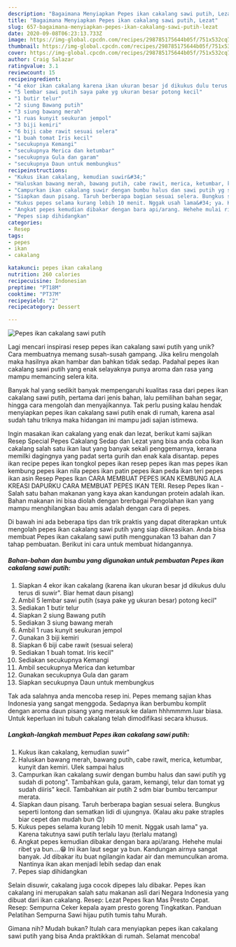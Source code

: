 ```yaml
---
description: "Bagaimana Menyiapkan Pepes ikan cakalang sawi putih, Lezat"
title: "Bagaimana Menyiapkan Pepes ikan cakalang sawi putih, Lezat"
slug: 657-bagaimana-menyiapkan-pepes-ikan-cakalang-sawi-putih-lezat
date: 2020-09-08T06:23:13.733Z
image: https://img-global.cpcdn.com/recipes/298785175644b05f/751x532cq70/pepes-ikan-cakalang-sawi-putih-foto-resep-utama.jpg
thumbnail: https://img-global.cpcdn.com/recipes/298785175644b05f/751x532cq70/pepes-ikan-cakalang-sawi-putih-foto-resep-utama.jpg
cover: https://img-global.cpcdn.com/recipes/298785175644b05f/751x532cq70/pepes-ikan-cakalang-sawi-putih-foto-resep-utama.jpg
author: Craig Salazar
ratingvalue: 3.1
reviewcount: 15
recipeingredient:
- "4 ekor ikan cakalang karena ikan ukuran besar jd dikukus dulu terus di suwir Biar hemat daun pisang"
- "5 lembar sawi putih saya pake yg ukuran besar potong kecil"
- "1 butir telur"
- "2 siung Bawang putih"
- "3 siung bawang merah"
- "1 ruas kunyit seukuran jempol"
- "3 biji kemiri"
- "6 biji cabe rawit sesuai selera"
- "1 buah tomat Iris kecil"
- "secukupnya Kemangi"
- "secukupnya Merica dan ketumbar"
- "secukupnya Gula dan garam"
- "secukupnya Daun untuk membungkus"
recipeinstructions:
- "Kukus ikan cakalang, kemudian suwir&#34;"
- "Haluskan bawang merah, bawang putih, cabe rawit, merica, ketumbar, kunyit dan kemiri. Ulek sampai halus"
- "Campurkan ikan cakalang suwir dengan bumbu halus dan sawi putih yg sudah di potong&#34;. Tambahkan gula, garam, kemangi, telur dan tomat yg sudah diiris&#34; kecil. Tambahkan air putih 2 sdm biar bumbu tercampur merata."
- "Siapkan daun pisang. Taruh berberapa bagian sesuai selera. Bungkus seperti lontong dan sematkan lidi di ujungnya. (Kalau aku pake straples biar cepet dan mudah bun 😊)"
- "Kukus pepes selama kurang lebih 10 menit. Nggak usah lama&#34; ya. Karena takutnya sawi putih terlalu layu (terlalu matang)"
- "Angkat pepes kemudian dibakar dengan bara api/arang. Hehehe mulai ribet ya bun....😁 Ini ikan laut segar ya bun. Kandungan airnya sangat banyak. Jd dibakar itu buat ngilangin kadar air dan memunculkan aroma. Nantinya ikan akan menjadi lebih sedap dan enak"
- "Pepes siap dihidangkan"
categories:
- Resep
tags:
- pepes
- ikan
- cakalang

katakunci: pepes ikan cakalang 
nutrition: 260 calories
recipecuisine: Indonesian
preptime: "PT18M"
cooktime: "PT37M"
recipeyield: "2"
recipecategory: Dessert

---
```



![Pepes ikan cakalang sawi putih](https://img-global.cpcdn.com/recipes/298785175644b05f/751x532cq70/pepes-ikan-cakalang-sawi-putih-foto-resep-utama.jpg)

Lagi mencari inspirasi resep pepes ikan cakalang sawi putih yang unik? Cara membuatnya memang susah-susah gampang. Jika keliru mengolah maka hasilnya akan hambar dan bahkan tidak sedap. Padahal pepes ikan cakalang sawi putih yang enak selayaknya punya aroma dan rasa yang mampu memancing selera kita.

Banyak hal yang sedikit banyak mempengaruhi kualitas rasa dari pepes ikan cakalang sawi putih, pertama dari jenis bahan, lalu pemilihan bahan segar, hingga cara mengolah dan menyajikannya. Tak perlu pusing kalau hendak menyiapkan pepes ikan cakalang sawi putih enak di rumah, karena asal sudah tahu triknya maka hidangan ini mampu jadi sajian istimewa.

Ingin masakan ikan cakalang yang enak dan lezat, berikut kami sajikan Resep Special Pepes Cakalang Sedap dan Lezat yang bisa anda coba Ikan cakalang salah satu ikan laut yang banyak sekali penggemarnya, kerana memilki dagingnya yang padat serta gurih dan enak kala disantap. pepes ikan recipe pepes ikan tongkol pepes ikan resep pepes ikan mas pepes ikan kembung pepes ikan nila pepes ikan patin pepes ikan peda ikan teri pepes ikan asin Resep Pepes Ikan CARA MEMBUAT PEPES IKAN KEMBUNG ALA KREASI DAPURKU CARA MEMBUAT PEPES IKAN TERI. Resep Pepes Ikan - Salah satu bahan makanan yang kaya akan kandungan protein adalah ikan. Bahan makanan ini bisa diolah dengan brerbagai Pengolahan ikan yang mampu menghilangkan bau amis adalah dengan cara di pepes.


Di bawah ini ada beberapa tips dan trik praktis yang dapat diterapkan untuk mengolah pepes ikan cakalang sawi putih yang siap dikreasikan. Anda bisa membuat Pepes ikan cakalang sawi putih menggunakan 13 bahan dan 7 tahap pembuatan. Berikut ini cara untuk membuat hidangannya.

<!--inarticleads1-->

##### Bahan-bahan dan bumbu yang digunakan untuk pembuatan Pepes ikan cakalang sawi putih:

1. Siapkan 4 ekor ikan cakalang (karena ikan ukuran besar jd dikukus dulu terus di suwir&#34;. Biar hemat daun pisang)
1. Ambil 5 lembar sawi putih (saya pake yg ukuran besar) potong kecil&#34;
1. Sediakan 1 butir telur
1. Siapkan 2 siung Bawang putih
1. Sediakan 3 siung bawang merah
1. Ambil 1 ruas kunyit seukuran jempol
1. Gunakan 3 biji kemiri
1. Siapkan 6 biji cabe rawit (sesuai selera)
1. Sediakan 1 buah tomat. Iris kecil&#34;
1. Sediakan secukupnya Kemangi
1. Ambil secukupnya Merica dan ketumbar
1. Gunakan secukupnya Gula dan garam
1. Siapkan secukupnya Daun untuk membungkus


Tak ada salahnya anda mencoba resep ini. Pepes memang sajian khas Indonesia yang sangat menggoda. Sedapnya ikan berbumbu komplit dengan aroma daun pisang yang merasuk ke dalam hhhmmmm.luar biasa. Untuk keperluan ini tubuh cakalang telah dimodifikasi secara khusus. 

<!--inarticleads2-->

##### Langkah-langkah membuat Pepes ikan cakalang sawi putih:

1. Kukus ikan cakalang, kemudian suwir&#34;
1. Haluskan bawang merah, bawang putih, cabe rawit, merica, ketumbar, kunyit dan kemiri. Ulek sampai halus
1. Campurkan ikan cakalang suwir dengan bumbu halus dan sawi putih yg sudah di potong&#34;. Tambahkan gula, garam, kemangi, telur dan tomat yg sudah diiris&#34; kecil. Tambahkan air putih 2 sdm biar bumbu tercampur merata.
1. Siapkan daun pisang. Taruh berberapa bagian sesuai selera. Bungkus seperti lontong dan sematkan lidi di ujungnya. (Kalau aku pake straples biar cepet dan mudah bun 😊)
1. Kukus pepes selama kurang lebih 10 menit. Nggak usah lama&#34; ya. Karena takutnya sawi putih terlalu layu (terlalu matang)
1. Angkat pepes kemudian dibakar dengan bara api/arang. Hehehe mulai ribet ya bun....😁 Ini ikan laut segar ya bun. Kandungan airnya sangat banyak. Jd dibakar itu buat ngilangin kadar air dan memunculkan aroma. Nantinya ikan akan menjadi lebih sedap dan enak
1. Pepes siap dihidangkan


Selain disuwir, cakalang juga cocok dipepes lalu dibakar. Pepes ikan cakalang ini merupakan salah satu makanan asli dari Negara Indonesia yang dibuat dari ikan cakalang. Resep: Lezat Pepes Ikan Mas Presto Cepat. Resep: Sempurna Ceker kepala ayam presto goreng Tingkatkan. Panduan Pelatihan Sempurna Sawi hijau putih tumis tahu Murah. 

Gimana nih? Mudah bukan? Itulah cara menyiapkan pepes ikan cakalang sawi putih yang bisa Anda praktikkan di rumah. Selamat mencoba!
